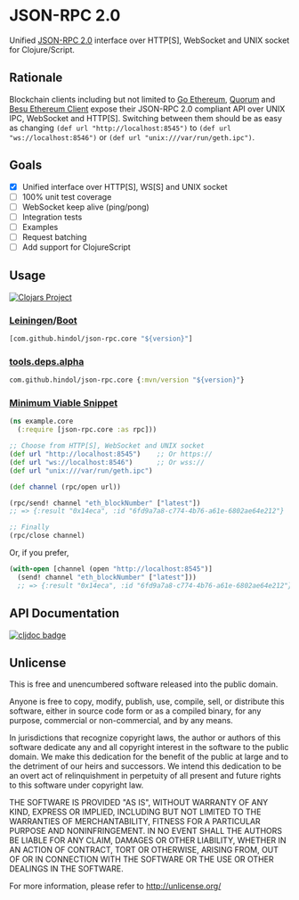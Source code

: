 # JSON-RPC 2.0

Unified [JSON-RPC 2.0](https://www.jsonrpc.org/specification) interface over HTTP\[S\], WebSocket and UNIX socket for Clojure/Script.

## Rationale

Blockchain clients including but not limited to [Go Ethereum](https://github.com/ethereum/go-ethereum), [Quorum](https://github.com/jpmorganchase/quorum) and [Besu Ethereum Client](https://github.com/hyperledger/besu/) expose their JSON-RPC 2.0 compliant API over UNIX IPC, WebSocket and HTTP\[S\]. Switching between them should be as easy as changing `(def url "http://localhost:8545")` to `(def url "ws://localhost:8546")` or `(def url "unix:///var/run/geth.ipc")`.

## Goals

- [x] Unified interface over HTTP\[S\], WS\[S\] and UNIX socket
- [ ] 100% unit test coverage
- [ ] WebSocket keep alive (ping/pong)
- [ ] Integration tests
- [ ] Examples
- [ ] Request batching
- [ ] Add support for ClojureScript

## Usage

[![Clojars Project](https://img.shields.io/clojars/v/com.github.hindol/json-rpc.core.svg)](https://clojars.org/com.github.hindol/json-rpc.core)

### [Leiningen](https://leiningen.org/)/[Boot](https://boot-clj.com/)

```clojure
[com.github.hindol/json-rpc.core "${version}"]
```

### [tools.deps.alpha](https://clojure.org/guides/deps_and_cli)

```clojure
com.github.hindol/json-rpc.core {:mvn/version "${version}"}
```

### [Minimum Viable Snippet](http://blog.fogus.me/2012/08/23/minimum-viable-snippet/)

```clojure
(ns example.core
  (:require [json-rpc.core :as rpc]))

;; Choose from HTTP[S], WebSocket and UNIX socket
(def url "http://localhost:8545")    ;; Or https://
(def url "ws://localhost:8546")      ;; Or wss://
(def url "unix:///var/run/geth.ipc")

(def channel (rpc/open url))

(rpc/send! channel "eth_blockNumber" ["latest"])
;; => {:result "0x14eca", :id "6fd9a7a8-c774-4b76-a61e-6802ae64e212"}

;; Finally
(rpc/close channel)
```

Or, if you prefer,

```clojure
(with-open [channel (open "http://localhost:8545")]
  (send! channel "eth_blockNumber" ["latest"]))
  ;; => {:result "0x14eca", :id "6fd9a7a8-c774-4b76-a61e-6802ae64e212"}
```

## API Documentation

[![cljdoc badge](https://cljdoc.org/badge/com.github.hindol/json-rpc.core)](https://cljdoc.org/d/com.github.hindol/json-rpc.core/CURRENT)

## Unlicense

This is free and unencumbered software released into the public domain.

Anyone is free to copy, modify, publish, use, compile, sell, or
distribute this software, either in source code form or as a compiled
binary, for any purpose, commercial or non-commercial, and by any
means.

In jurisdictions that recognize copyright laws, the author or authors
of this software dedicate any and all copyright interest in the
software to the public domain. We make this dedication for the benefit
of the public at large and to the detriment of our heirs and
successors. We intend this dedication to be an overt act of
relinquishment in perpetuity of all present and future rights to this
software under copyright law.

THE SOFTWARE IS PROVIDED "AS IS", WITHOUT WARRANTY OF ANY KIND,
EXPRESS OR IMPLIED, INCLUDING BUT NOT LIMITED TO THE WARRANTIES OF
MERCHANTABILITY, FITNESS FOR A PARTICULAR PURPOSE AND NONINFRINGEMENT.
IN NO EVENT SHALL THE AUTHORS BE LIABLE FOR ANY CLAIM, DAMAGES OR
OTHER LIABILITY, WHETHER IN AN ACTION OF CONTRACT, TORT OR OTHERWISE,
ARISING FROM, OUT OF OR IN CONNECTION WITH THE SOFTWARE OR THE USE OR
OTHER DEALINGS IN THE SOFTWARE.

For more information, please refer to <http://unlicense.org/>
